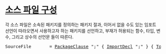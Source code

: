 # [소스 파일 구성](#source-file-organization)

각 소스 파일은 소속된 패키지를 정의하는 패키지 절과, 이어서 없을 수도 있는 임포트 선언이 따라오면서 사용하고자 하는 패키지를 선언하고, 부재가 허용되는 함수, 타입, 변수, 그리고 상수의 선언문 들이 따른다.

<pre>
<a id="SourceFile">SourceFile</a>       = <a href="/Packages/package_clause.html#PackageClause">PackageClause</a> ";" { <a href="/Packages/import_declarations.html#ImportDecl">ImportDecl</a> ";" } { <a href="/Declarations and scope/#TopLevelDecl">TopLevelDecl</a> ";" } .
</pre>
